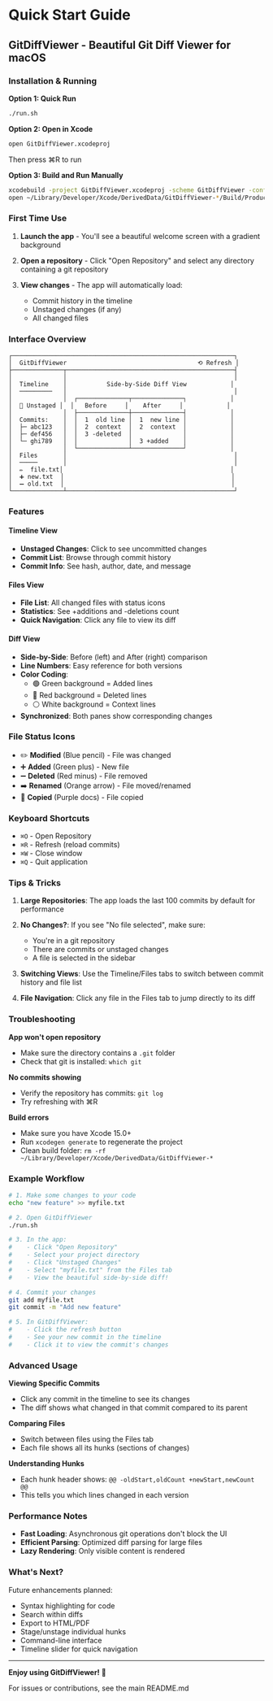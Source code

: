 # Quick Start Guide

## GitDiffViewer - Beautiful Git Diff Viewer for macOS

### Installation & Running

**Option 1: Quick Run**
```bash
./run.sh
```

**Option 2: Open in Xcode**
```bash
open GitDiffViewer.xcodeproj
```
Then press ⌘R to run

**Option 3: Build and Run Manually**
```bash
xcodebuild -project GitDiffViewer.xcodeproj -scheme GitDiffViewer -configuration Debug build
open ~/Library/Developer/Xcode/DerivedData/GitDiffViewer-*/Build/Products/Debug/GitDiffViewer.app
```

### First Time Use

1. **Launch the app** - You'll see a beautiful welcome screen with a gradient background

2. **Open a repository** - Click "Open Repository" and select any directory containing a git repository

3. **View changes** - The app will automatically load:
   - Commit history in the timeline
   - Unstaged changes (if any)
   - All changed files

### Interface Overview

```
┌─────────────────────────────────────────────────────────────┐
│  GitDiffViewer                                    ⟲ Refresh │
├──────────────┬──────────────────────────────────────────────┤
│              │                                              │
│  Timeline    │           Side-by-Side Diff View            │
│  ─────────   │                                              │
│              │  ┌──────────────┬──────────────┐            │
│  📄 Unstaged │  │   Before     │    After     │            │
│              │  ├──────────────┼──────────────┤            │
│  Commits:    │  │  1  old line │  1  new line │            │
│  ├─ abc123   │  │  2  context  │  2  context  │            │
│  ├─ def456   │  │  3 -deleted  │              │            │
│  └─ ghi789   │  │              │  3 +added    │            │
│              │  └──────────────┴──────────────┘            │
│  Files       │                                              │
│  ─────       │                                              │
│  ✏️  file.txt│                                              │
│  ➕ new.txt  │                                              │
│  ➖ old.txt  │                                              │
└──────────────┴──────────────────────────────────────────────┘
```

### Features

#### Timeline View
- **Unstaged Changes**: Click to see uncommitted changes
- **Commit List**: Browse through commit history
- **Commit Info**: See hash, author, date, and message

#### Files View
- **File List**: All changed files with status icons
- **Statistics**: See +additions and -deletions count
- **Quick Navigation**: Click any file to view its diff

#### Diff View
- **Side-by-Side**: Before (left) and After (right) comparison
- **Line Numbers**: Easy reference for both versions
- **Color Coding**:
  - 🟢 Green background = Added lines
  - 🔴 Red background = Deleted lines
  - ⚪ White background = Context lines
- **Synchronized**: Both panes show corresponding changes

### File Status Icons

- ✏️ **Modified** (Blue pencil) - File was changed
- ➕ **Added** (Green plus) - New file
- ➖ **Deleted** (Red minus) - File removed
- ➡️ **Renamed** (Orange arrow) - File moved/renamed
- 📄 **Copied** (Purple docs) - File copied

### Keyboard Shortcuts

- `⌘O` - Open Repository
- `⌘R` - Refresh (reload commits)
- `⌘W` - Close window
- `⌘Q` - Quit application

### Tips & Tricks

1. **Large Repositories**: The app loads the last 100 commits by default for performance

2. **No Changes?**: If you see "No file selected", make sure:
   - You're in a git repository
   - There are commits or unstaged changes
   - A file is selected in the sidebar

3. **Switching Views**: Use the Timeline/Files tabs to switch between commit history and file list

4. **File Navigation**: Click any file in the Files tab to jump directly to its diff

### Troubleshooting

**App won't open repository**
- Make sure the directory contains a `.git` folder
- Check that git is installed: `which git`

**No commits showing**
- Verify the repository has commits: `git log`
- Try refreshing with ⌘R

**Build errors**
- Make sure you have Xcode 15.0+
- Run `xcodegen generate` to regenerate the project
- Clean build folder: `rm -rf ~/Library/Developer/Xcode/DerivedData/GitDiffViewer-*`

### Example Workflow

```bash
# 1. Make some changes to your code
echo "new feature" >> myfile.txt

# 2. Open GitDiffViewer
./run.sh

# 3. In the app:
#    - Click "Open Repository"
#    - Select your project directory
#    - Click "Unstaged Changes"
#    - Select "myfile.txt" from the Files tab
#    - View the beautiful side-by-side diff!

# 4. Commit your changes
git add myfile.txt
git commit -m "Add new feature"

# 5. In GitDiffViewer:
#    - Click the refresh button
#    - See your new commit in the timeline
#    - Click it to view the commit's changes
```

### Advanced Usage

**Viewing Specific Commits**
- Click any commit in the timeline to see its changes
- The diff shows what changed in that commit compared to its parent

**Comparing Files**
- Switch between files using the Files tab
- Each file shows all its hunks (sections of changes)

**Understanding Hunks**
- Each hunk header shows: `@@ -oldStart,oldCount +newStart,newCount @@`
- This tells you which lines changed in each version

### Performance Notes

- **Fast Loading**: Asynchronous git operations don't block the UI
- **Efficient Parsing**: Optimized diff parsing for large files
- **Lazy Rendering**: Only visible content is rendered

### What's Next?

Future enhancements planned:
- Syntax highlighting for code
- Search within diffs
- Export to HTML/PDF
- Stage/unstage individual hunks
- Command-line interface
- Timeline slider for quick navigation

---

**Enjoy using GitDiffViewer!** 🎉

For issues or contributions, see the main README.md
